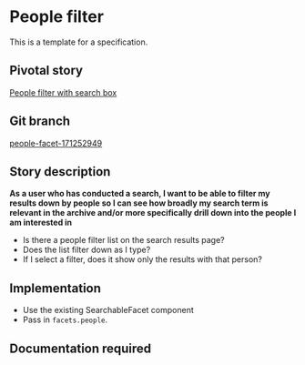 <!-- Generate a new file using -->
<!-- sed -e "s/\Topics and tags filter/My story/" -e "s/\/156128780/" -e "s/\people-facet-171252949/`git_current_branch`/g" template.md | tee "`git_current_branch`.md" -->

# People filter

This is a template for a specification.

## Pivotal story

[People filter with search box](https://www.pivotaltracker.com/story/show/171252949)

## Git branch

[people-facet-171252949](https://github.com/HammerMuseum/hammer-video/people-facet-171252949)

## Story description
**As a user who has conducted a search, I want to be able to filter my results down by people so I can see how broadly my search term is relevant in the archive and/or more specifically drill down into the people I am interested in**

- Is there a people filter list on the search results page?
- Does the list filter down as I type?
- If I select a filter, does it show only the results with that person?

## Implementation
- Use the existing SearchableFacet component
- Pass in `facets.people`.

## Documentation required
